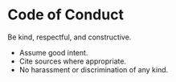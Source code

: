 # Code of Conduct

Be kind, respectful, and constructive.
- Assume good intent.
- Cite sources where appropriate.
- No harassment or discrimination of any kind.
